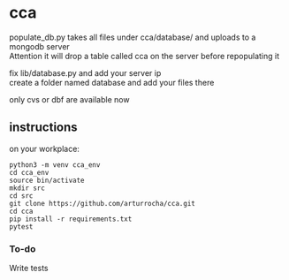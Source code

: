 # cca
populate_db.py takes all files under cca/database/ and uploads to a mongodb server  
Attention it will drop a table called cca on the server before repopulating it  

fix lib/database.py and add your server ip  
create a folder named database and add your files there

only cvs or dbf are available now  


## instructions

on your workplace:  
```
python3 -m venv cca_env  
cd cca_env
source bin/activate
mkdir src
cd src
git clone https://github.com/arturrocha/cca.git
cd cca
pip install -r requirements.txt
pytest
```


### To-do
Write tests
